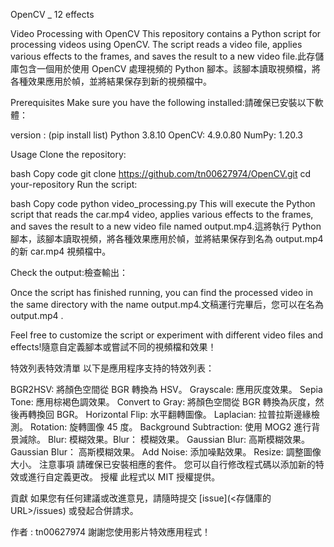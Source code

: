 OpenCV _ 12 effects 

Video Processing with OpenCV
This repository contains a Python script for processing videos using OpenCV. The script reads a video file, applies various effects to the frames, and saves the result to a new video file.此存儲庫包含一個用於使用 OpenCV 處理視頻的 Python 腳本。該腳本讀取視頻檔，將各種效果應用於幀，並將結果保存到新的視頻檔中。

Prerequisites
Make sure you have the following installed:請確保已安裝以下軟體：

version :  (pip install list)
Python 3.8.10
OpenCV: 4.9.0.80
NumPy: 1.20.3

Usage
Clone the repository:

bash
Copy code
git clone https://github.com/tn00627974/OpenCV.git
cd your-repository
Run the script:

bash
Copy code
python video_processing.py
This will execute the Python script that reads the car.mp4 video, applies various effects to the frames, and saves the result to a new video file named output.mp4.這將執行 Python 腳本，該腳本讀取視頻，將各種效果應用於幀，並將結果保存到名為 output.mp4 的新 car.mp4 視頻檔中。

Check the output:檢查輸出：

Once the script has finished running, you can find the processed video in the same directory with the name output.mp4.文稿運行完畢后，您可以在名為 output.mp4 .

Feel free to customize the script or experiment with different video files and effects!隨意自定義腳本或嘗試不同的視頻檔和效果！



特效列表特效清單
以下是應用程序支持的特效列表：

BGR2HSV: 將顏色空間從 BGR 轉換為 HSV。
Grayscale: 應用灰度效果。
Sepia Tone: 應用棕褐色調效果。
Convert to Gray: 將顏色空間從 BGR 轉換為灰度，然後再轉換回 BGR。
Horizontal Flip: 水平翻轉圖像。
Laplacian: 拉普拉斯邊緣檢測。
Rotation: 旋轉圖像 45 度。
Background Subtraction: 使用 MOG2 進行背景減除。
Blur: 模糊效果。Blur： 模糊效果。
Gaussian Blur: 高斯模糊效果。Gaussian Blur： 高斯模糊效果。
Add Noise: 添加噪點效果。
Resize: 調整圖像大小。
注意事項
請確保已安裝相應的套件。
您可以自行修改程式碼以添加新的特效或進行自定義更改。
授權
此程式以 MIT 授權提供。

貢獻
如果您有任何建議或改進意見，請隨時提交 [issue](<存儲庫的 URL>/issues) 或發起合併請求。

作者 : tn00627974
謝謝您使用影片特效應用程式！
